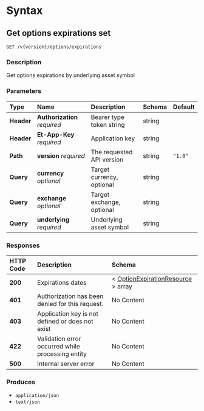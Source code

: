 # Syntax

## Get options expirations set

```text
GET /v{version}/options/expirations
```

### Description

Get options expirations by underlying asset symbol

### Parameters

| Type | Name | Description | Schema | Default |
| :--- | :--- | :--- | :--- | :--- |
| **Header** | **Authorization**   _required_ | Bearer type token string | string |  |
| **Header** | **Et-App-Key**   _required_ | Application key | string |  |
| **Path** | **version**   _required_ | The requested API version | string | `"1.0"` |
| **Query** | **currency**   _optional_ | Target currency, optional | string |  |
| **Query** | **exchange**   _optional_ | Target exchange, optional | string |  |
| **Query** | **underlying**   _required_ | Underlying asset symbol | string |  |

### Responses

| HTTP Code | Description | Schema |
| :--- | :--- | :--- |
| **200** | Expirations dates | &lt; [OptionExpirationResource](../../definitions.md#optionexpirationresource) &gt; array |
| **401** | Authorization has been denied for this request. | No Content |
| **403** | Application key is not defined or does not exist | No Content |
| **422** | Validation error occurred while processing entity | No Content |
| **500** | Internal server error | No Content |

### Produces

* `application/json`
* `text/json`

